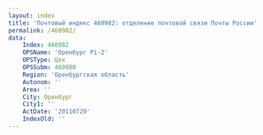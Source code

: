 ```yaml
---
layout: index
title: 'Почтовый индекс 460982: отделение почтовой связи Почты России'
permalink: /460982/
data:
    Index: 460982
    OPSName: 'Оренбург Pi-2'
    OPSType: Цех
    OPSSubm: 460980
    Region: 'Оренбургская область'
    Autonom: ''
    Area: ''
    City: Оренбург
    City1: ''
    ActDate: '20110720'
    IndexOld: ''
---
```

